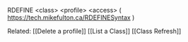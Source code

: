 
RDEFINE \<class> \<profile> \<access> 
	( https://tech.mikefulton.ca/RDEFINESyntax )
	
Related:
	[[Delete a profile]]
	[[List a Class]]
	[[Class Refresh]]